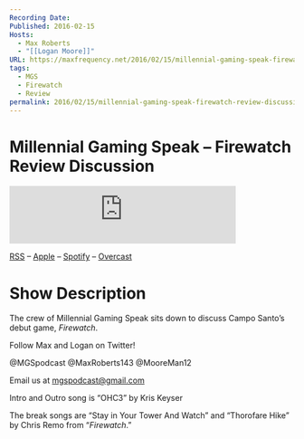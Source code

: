 ```yaml
---
Recording Date: 
Published: 2016-02-15
Hosts:
  - Max Roberts
  - "[[Logan Moore]]"
URL: https://maxfrequency.net/2016/02/15/millennial-gaming-speak-firewatch-review-discussion/
tags:
  - MGS
  - Firewatch
  - Review
permalink: 2016/02/15/millennial-gaming-speak-firewatch-review-discussion/
---
```

# Millennial Gaming Speak – Firewatch Review Discussion

<iframe src="https://podcasters.spotify.com/pod/show/millennialgamingspeak/embed/episodes/Firewatch-Review-Discussion-e1adhud/a-a6ts46o" height="102px" width="400px" frameborder="0" scrolling="no"></iframe>

[RSS](https://anchor.fm/s/74aa3858/podcast/rss) – [Apple](https://podcasts.apple.com/us/podcast/episode-3-gdc-wrap-up/id1000915981?i=1000542222515) – [Spotify](https://open.spotify.com/episode/7wePXT4Bt22LWifVLx3n8y) – [Overcast](https://overcast.fm/+EtIgeWxEU)
# Show Description

The crew of Millennial Gaming Speak sits down to discuss Campo Santo’s debut game, *Firewatch*.

Follow Max and Logan on Twitter!

@MGSpodcast
@MaxRoberts143
@MooreMan12

Email us at mgspodcast@gmail.com

Intro and Outro song is “OHC3” by Kris Keyser

The break songs are “Stay in Your Tower And Watch” and “Thorofare Hike” by Chris Remo from “*Firewatch*.”